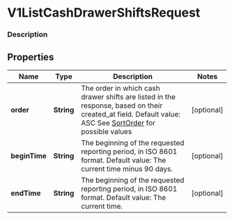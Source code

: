 
# V1ListCashDrawerShiftsRequest

### Description



## Properties
Name | Type | Description | Notes
------------ | ------------- | ------------- | -------------
**order** | **String** | The order in which cash drawer shifts are listed in the response, based on their created_at field. Default value: ASC See [SortOrder](#type-sortorder) for possible values |  [optional]
**beginTime** | **String** | The beginning of the requested reporting period, in ISO 8601 format. Default value: The current time minus 90 days. |  [optional]
**endTime** | **String** | The beginning of the requested reporting period, in ISO 8601 format. Default value: The current time. |  [optional]



